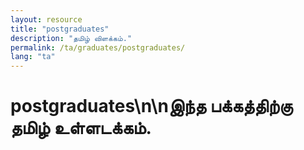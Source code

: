 ```yaml
---
layout: resource
title: "postgraduates"
description: "தமிழ் விளக்கம்."
permalink: /ta/graduates/postgraduates/
lang: "ta"
---
```


# postgraduates\n\nஇந்த பக்கத்திற்கு தமிழ் உள்ளடக்கம்.
